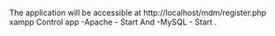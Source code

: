  The application will be accessible at http://localhost/mdm/register.php
xampp Control app
    -Apache  - Start And
    -MySQL   - Start .
